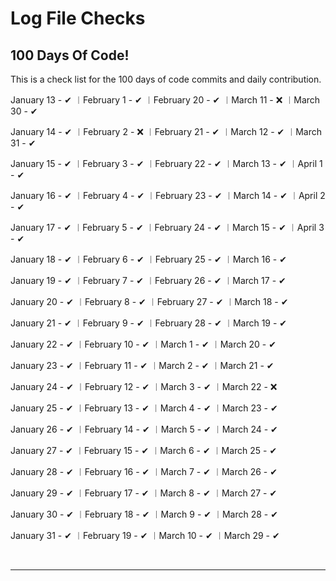 # Log File Checks    
          

## 100 Days Of Code!

This is a check list for the 100 days of code commits and daily contribution.
<br>

January 13 - ✔  ︱February 1 - ✔  ︱February 20 - ✔ ︱March 11 - ❌ ︱March 30 - ✔
 
January 14 - ✔  ︱February 2 - ❌ ︱February 21 - ✔ ︱March 12 - ✔  ︱March 31 - ✔

January 15 - ✔  ︱February 3 - ✔  ︱February 22 - ✔ ︱March 13 - ✔  ︱April 1 - ✔

January 16 - ✔  ︱February 4 - ✔  ︱February 23 - ✔ ︱March 14 - ✔  ︱April 2 - ✔ 

January 17 - ✔  ︱February 5 - ✔  ︱February 24 - ✔ ︱March 15 - ✔  ︱April 3 - ✔

January 18 - ✔  ︱February 6 - ✔  ︱February 25 - ✔ ︱March 16 - ✔
 
January 19 - ✔  ︱February 7 - ✔  ︱February 26 - ✔ ︱March 17 - ✔

January 20 - ✔  ︱February 8 - ✔  ︱February 27 - ✔ ︱March 18 - ✔

January 21 - ✔  ︱February 9 - ✔  ︱February 28 - ✔ ︱March 19 - ✔

January 22 - ✔  ︱February 10 - ✔ ︱March 1 - ✔ ︱March 20 - ✔

January 23 - ✔  ︱February 11 - ✔ ︱March 2 - ✔ ︱March 21 - ✔

January 24 - ✔  ︱February 12 - ✔ ︱March 3 - ✔ ︱March 22 - ❌

January 25 - ✔  ︱February 13 - ✔ ︱March 4 - ✔ ︱March 23 - ✔

January 26 - ✔  ︱February 14 - ✔ ︱March 5 - ✔ ︱March 24 - ✔

January 27 - ✔  ︱February 15 - ✔ ︱March 6 - ✔ ︱March 25 - ✔

January 28 - ✔  ︱February 16 - ✔ ︱March 7 - ✔ ︱March 26 - ✔

January 29 - ✔  ︱February 17 - ✔ ︱March 8 - ✔ ︱March 27 - ✔

January 30 - ✔  ︱February 18 - ✔ ︱March 9 - ✔ ︱March 28 - ✔

January 31 - ✔  ︱February 19 - ✔ ︱March 10 - ✔ ︱March 29 - ✔


<br>
<hr>
